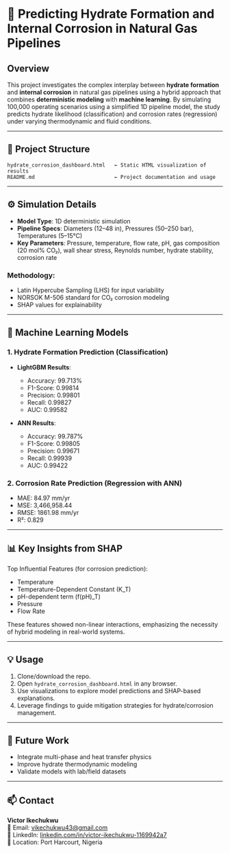 
# 🔬 Predicting Hydrate Formation and Internal Corrosion in Natural Gas Pipelines

## Overview

This project investigates the complex interplay between **hydrate formation** and **internal corrosion** in natural gas pipelines using a hybrid approach that combines **deterministic modeling** with **machine learning**. By simulating 100,000 operating scenarios using a simplified 1D pipeline model, the study predicts hydrate likelihood (classification) and corrosion rates (regression) under varying thermodynamic and fluid conditions.

---

## 📁 Project Structure

```
hydrate_corrosion_dashboard.html   ← Static HTML visualization of results
README.md                          ← Project documentation and usage
```

---

## ⚙️ Simulation Details

- **Model Type**: 1D deterministic simulation
- **Pipeline Specs**: Diameters (12–48 in), Pressures (50–250 bar), Temperatures (5–15°C)
- **Key Parameters**: Pressure, temperature, flow rate, pH, gas composition (20 mol% CO₂), wall shear stress, Reynolds number, hydrate stability, corrosion rate

### Methodology:
- Latin Hypercube Sampling (LHS) for input variability
- NORSOK M-506 standard for CO₂ corrosion modeling
- SHAP values for explainability

---

## 🤖 Machine Learning Models

### 1. **Hydrate Formation Prediction (Classification)**

- **LightGBM Results**:
  - Accuracy: 99.713%
  - F1-Score: 0.99814
  - Precision: 0.99801
  - Recall: 0.99827
  - AUC: 0.99582

- **ANN Results**:
  - Accuracy: 99.787%
  - F1-Score: 0.99805
  - Precision: 0.99671
  - Recall: 0.99939
  - AUC: 0.99422

### 2. **Corrosion Rate Prediction (Regression with ANN)**

- MAE: 84.97 mm/yr
- MSE: 3,466,958.44
- RMSE: 1861.98 mm/yr
- R²: 0.829

---

## 📊 Key Insights from SHAP

Top Influential Features (for corrosion prediction):
- Temperature
- Temperature-Dependent Constant (K_T)
- pH-dependent term (f(pH)_T)
- Pressure
- Flow Rate

These features showed non-linear interactions, emphasizing the necessity of hybrid modeling in real-world systems.

---

## 💡 Usage

1. Clone/download the repo.
2. Open `hydrate_corrosion_dashboard.html` in any browser.
3. Use visualizations to explore model predictions and SHAP-based explanations.
4. Leverage findings to guide mitigation strategies for hydrate/corrosion management.

---

## 🔬 Future Work

- Integrate multi-phase and heat transfer physics
- Improve hydrate thermodynamic modeling
- Validate models with lab/field datasets

---

## 📫 Contact

**Victor Ikechukwu**  
📧 Email: [vikechukwu43@gmail.com](mailto:vikechukwu43@gmail.com)  
🔗 LinkedIn: [linkedin.com/in/victor-ikechukwu-1169942a7](https://www.linkedin.com/in/victor-ikechukwu-1169942a7?utm_source=share&utm_campaign=share_via&utm_content=profile&utm_medium=android_app)  
📍 Location: Port Harcourt, Nigeria
